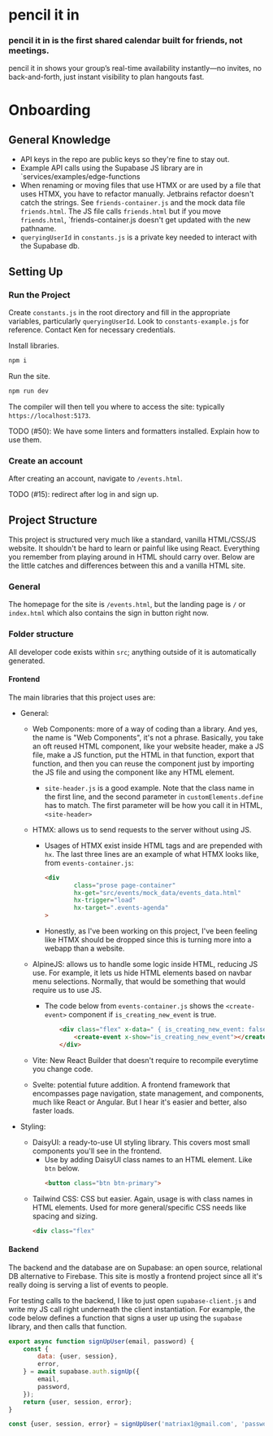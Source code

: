 # pencil it in

### pencil it in is the first shared calendar built for friends, not meetings.

pencil it in shows your group’s real-time availability instantly—no invites,
no back-and-forth, just instant visibility to plan hangouts fast.

# Onboarding

## General Knowledge

- API keys in the repo are public keys so they're fine to stay out.
- Example API calls using the Supabase JS library are in `services/examples/edge-functions
- When renaming or moving files that use HTMX or are used by a file that uses HTMX, you have
  to refactor manually. Jetbrains refactor doesn't catch the strings. See `friends-container.js`
  and the mock data file `friends.html`. The JS file calls `friends.html` but if you move
  `friends.html`, `friends-container.js doesn't get updated with the new pathname.
- `queryingUserId` in `constants.js` is a private key needed to interact with the Supabase db.

## Setting Up

### Run the Project

Create `constants.js` in the root directory and fill in the appropriate
variables, particularly `queryingUserId`. Look to `constants-example.js` for reference.
Contact Ken for necessary credentials.

Install libraries.

```bash
npm i
```

Run the site.

```bash
npm run dev
```

The compiler will then tell you where to access the site: typically `https://localhost:5173`.

TODO (#50): We have some linters and formatters installed. Explain how to use them.

### Create an account

After creating an account, navigate to `/events.html`. 

TODO (#15): redirect after log in and sign up.

## Project Structure

This project is structured very much like a standard, vanilla HTML/CSS/JS
website. It shouldn't be hard to learn or painful like using React. Everything
you remember from playing around in HTML should carry over. Below are the
little catches and differences between this and a vanilla HTML site.

### General

The homepage for the site is `/events.html`, but the landing page is
`/` or `index.html` which also contains the sign in button right now.

### Folder structure

All developer code exists within `src`; anything outside of it is automatically generated.

#### Frontend

The main libraries that this project uses are:

- General:
    - Web Components: more of a way of coding than a library. And yes, the name
      is "Web Components", it's not a phrase. Basically, you take an oft reused HTML
      component, like your website header, make a JS file, make a JS function, put
      the HTML in that function, export that function, and then you can reuse
      the component just by importing the JS file and using the component like any
      HTML element.
        - `site-header.js` is a good example. Note that the class name
          in the first line, and the second parameter in `customElements.define`
          has to match. The first parameter will be how you call it in HTML, `<site-header>`
    - HTMX: allows us to send requests to the server without using JS.
        - Usages of HTMX exist inside HTML tags and are prepended with `hx`. The
          last three lines are an
          example of what HTMX looks like, from `events-container.js`:

            ```html
            <div
                    class="prose page-container"
                    hx-get="src/events/mock_data/events_data.html"
                    hx-trigger="load"
                    hx-target=".events-agenda"
            >
            ```

        - Honestly, as I've been working on this project, I've been feeling like
          HTMX should be dropped since this is turning more into a webapp than a
          website.

    - AlpineJS: allows us to handle some logic inside HTML, reducing JS use.
      For example,
      it lets us hide HTML elements based on navbar menu selections. Normally,
      that would be something that would require us to use JS.
        - The code below from `events-container.js` shows the `<create-event>`
          component if `is_creating_new_event` is true.
            ```html
                <div class="flex" x-data=" { is_creating_new_event: false  }">
                    <create-event x-show="is_creating_new_event"></create-event>
                </div>
            ```
    - Vite: New React Builder that doesn't require to recompile everytime you change code.
    - Svelte: potential future addition. A frontend framework that encompasses
      page navigation, state management, and components, much like React or Angular.
      But I hear it's easier and better, also faster loads.

- Styling:
    - DaisyUI: a ready-to-use UI styling library. This covers
      most small components you'll see in the frontend.
        - Use by adding DaisyUI class names to an HTML element. Like `btn` below.
            ```html
          <button class="btn btn-primary">
          ```
    - Tailwind CSS: CSS but easier. Again, usage is with class names in HTML
      elements. Used for more general/specific CSS needs like spacing and sizing.
        ```html
        <div class="flex"
        ```

#### Backend

The backend and the database are on Supabase: an open source, relational DB
alternative to Firebase. This site is mostly a frontend project since
all it's really doing is serving a list of events to people.

For testing calls to the backend, I like to just open `supabase-client.js`
and write my JS call right underneath the client instantiation. For example,
the code below defines a function that signs a user up using the `supabase`
library, and then calls that function.

```javascript
export async function signUpUser(email, password) {
    const {
        data: {user, session},
        error,
    } = await supabase.auth.signUp({
        email,
        password,
    });
    return {user, session, error};
}

const {user, session, error} = signUpUser('matriax1@gmail.com', 'password');
```